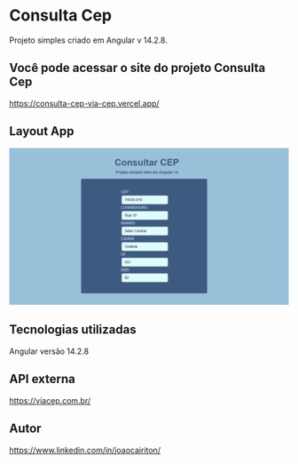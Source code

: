 # Consulta Cep

Projeto simples criado em Angular v 14.2.8.

## Você pode acessar o site do projeto Consulta Cep

https://consulta-cep-via-cep.vercel.app/

## Layout App

![Web](https://github.com/joaocairiton/assets/blob/main/image%20Cep/cepfoto.PNG)

## Tecnologias utilizadas

Angular versão 14.2.8

## API externa

https://viacep.com.br/

## Autor 

https://www.linkedin.com/in/joaocairiton/

